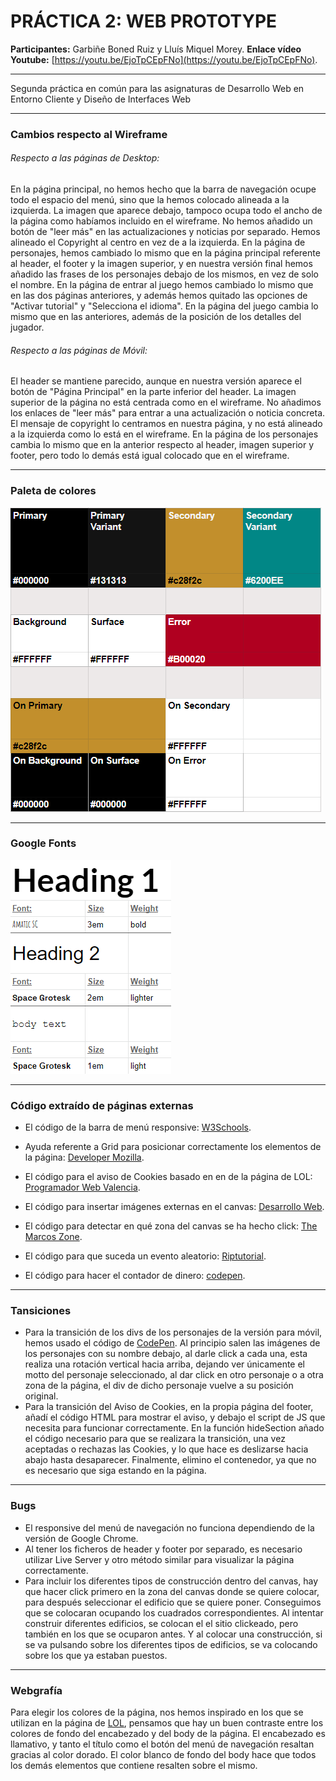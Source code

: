 # PRÁCTICA 2: WEB PROTOTYPE

**Participantes:** Garbiñe Boned Ruiz y Lluís Miquel Morey.
**Enlace vídeo Youtube:** [https://youtu.be/EjoTpCEpFNo](https://youtu.be/EjoTpCEpFNo).
_ _ _
Segunda práctica en común para las asignaturas de Desarrollo Web en Entorno Cliente y Diseño de Interfaces Web
_ _ _
### Cambios respecto al Wireframe
###### Respecto a las páginas de Desktop:
En la página principal, no hemos hecho que la barra de navegación ocupe todo el espacio del menú, sino que la hemos colocado alineada a la izquierda. La imagen que aparece debajo, tampoco ocupa todo el ancho de la página como habíamos incluido en el wireframe. No hemos añadido un botón de "leer más" en las actualizaciones y noticias por separado. Hemos alineado el Copyright al centro en vez de a la izquierda. En la página de personajes, hemos cambiado lo mismo que en la página principal referente al header, el footer y la imagen superior, y en nuestra versión final hemos añadido las frases de los personajes debajo de los mismos, en vez de solo el nombre. En la página de entrar al juego hemos cambiado lo mismo que en las dos páginas anteriores, y además hemos quitado las opciones de "Activar tutorial" y "Selecciona el idioma". En la página del juego cambia lo mismo que en las anteriores, además de la posición de los detalles del jugador.

###### Respecto a las páginas de Móvil:
El header se mantiene parecido, aunque en nuestra versión aparece el botón de "Página Principal" en la parte inferior del header. La imagen superior de la página no está centrada como en el wireframe. No añadimos los enlaces de "leer más" para entrar a una actualización o noticia concreta. El mensaje de copyright lo centramos en nuestra página, y no está alineado a la izquierda como lo está en el wireframe. En la página de los personajes cambia lo mismo que en la anterior respecto al header, imagen superior y footer, pero todo lo demás está igual colocado que en el wireframe.
_ _ _
### Paleta de colores
![Paleta de colores utilizada](/src/images/paleta.png)
_ _ _
### Google Fonts
![Fuentes de letra utilizadas](/src/images/fuentes.png)
_ _ _
### Código extraído de páginas externas
- El código de la barra de menú responsive: [W3Schools](https://www.w3schools.com/howto/howto_js_topnav_responsive.asp).

- Ayuda referente a Grid para posicionar correctamente los elementos de la página: [Developer Mozilla](https://developer.mozilla.org/es/docs/Web/CSS/CSS_Grid_Layout/Box_Alignment_in_CSS_Grid_Layout).

- El código para el aviso de Cookies basado en en de la página de LOL: [Programador Web Valencia](https://programadorwebvalencia.com/Javascript-ejemplo-aviso-o-cartel-de-cookie/).

- El código para insertar imágenes externas en el canvas: [Desarrollo Web](https://desarrolloweb.com/articulos/usar-imagenes-canvas.html).

- El código para detectar en qué zona del canvas se ha hecho click: [The Marcos Zone](http://themarcoszone.blogspot.com/2014/07/detectando-las-coordenadas-del-mouse-en.html).

- El código para que suceda un evento aleatorio: [Riptutorial](https://riptutorial.com/es/javascript/example/10972/simulando-eventos-con-diferentes-probabilidades-).

- El código para hacer el contador de dinero: [codepen](https://codepen.io/evilnapsis/pen/wBZBgv).
_ _ _
### Tansiciones
- Para la transición de los divs de los personajes de la versión para móvil, hemos usado el código de [CodePen](https://codepen.io/Aleix/pen/ozWBoG). Al principio salen las imágenes de los personajes con su nombre debajo, al darle click a cada una, esta realiza una rotación vertical hacia arriba, dejando ver únicamente el motto del personaje seleccionado, al dar click en otro personaje o a otra zona de la página, el div de dicho personaje vuelve a su posición original.
- Para la transición del Aviso de Cookies, en la propia página del footer, añadí el código HTML para mostrar el aviso, y debajo el script de JS que necesita para funcionar correctamente. En la función hideSection añado el código necesario para que se realizara la transición, una vez aceptadas o rechazas las Cookies, y lo que hace es deslizarse hacia abajo hasta desaparecer. Finalmente, elimino el contenedor, ya que no es necesario que siga estando en la página.
_ _ _
### Bugs
- El responsive del menú de navegación no funciona dependiendo de la versión de Google Chrome.
- Al tener los ficheros de header y footer por separado, es necesario utilizar Live Server y otro método similar para visualizar la página correctamente.
- Para incluir los diferentes tipos de construcción dentro del canvas, hay que hacer click primero en la zona del canvas donde se quiere colocar, para después seleccionar el edificio que se quiere poner. Conseguimos que se colocaran ocupando los cuadrados correspondientes. Al intentar construir diferentes edificios, se colocan el el sitio clickeado, pero también en los que se ocuparon antes. Y al colocar una construcción, si se va pulsando sobre los diferentes tipos de edificios, se va colocando sobre los que ya estaban puestos.
_ _ _
### Webgrafía
Para elegir los colores de la página, nos hemos inspirado en los que se utilizan en la página de [LOL](https://na.leagueoflegends.com/es-es/), pensamos que hay un buen contraste entre los colores de fondo del encabezado y del body de la página. El encabezado es llamativo, y tanto el título como el botón del menú de navegación resaltan gracias al color dorado. El color blanco de fondo del body hace que todos los demás elementos que contiene resalten sobre el mismo.
